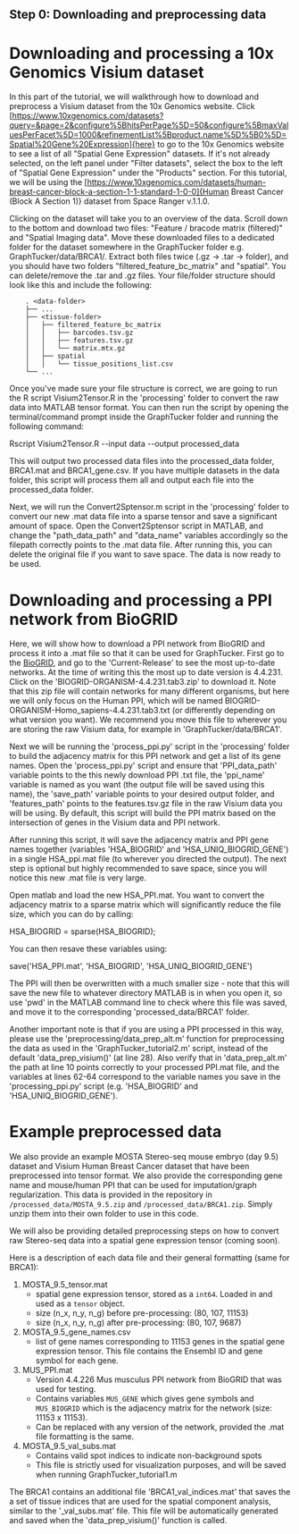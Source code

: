 ## Step 0: Downloading and preprocessing data

# Downloading and processing a 10x Genomics Visium dataset

In this part of the tutorial, we will walkthrough how to download and preprocess a Visium dataset from the 10x Genomics website. Click [https://www.10xgenomics.com/datasets?query=&page=2&configure%5BhitsPerPage%5D=50&configure%5BmaxValuesPerFacet%5D=1000&refinementList%5Bproduct.name%5D%5B0%5D=Spatial%20Gene%20Expression]{here} to go to the 10x Genomics website to see a list of all "Spatial Gene Expression" datasets. If it's not already selected, on the left panel under "Filter datasets", select the box to the left of "Spatial Gene Expression" under the "Products" section. For this tutorial, we will be using the [https://www.10xgenomics.com/datasets/human-breast-cancer-block-a-section-1-1-standard-1-0-0]{Human Breast Cancer (Block A Section 1)} dataset from Space Ranger v.1.1.0. 

Clicking on the dataset will take you to an overview of the data. Scroll down to the bottom and download two files: "Feature / bracode matrix (filtered)" and "Spatial Imaging data". Move these downloaded files to a dedicated folder for the dataset somewhere in the GraphTucker folder e.g. GraphTucker/data/BRCA1/. Extract both files twice (.gz -> .tar -> folder), and you should have two folders "filtered_feature_bc_matrix" and "spatial". You can delete/remove the .tar and .gz files. Your file/folder structure should look like this and include the following:

	
        . <data-folder>
        ├── ...
        ├── <tissue-folder>
        │   ├── filtered_feature_bc_matrix
        │   │   ├── barcodes.tsv.gz
        │   │   ├── features.tsv.gz
        │   │   └── matrix.mtx.gz
        │   ├── spatial
        │   │   └── tissue_positions_list.csv
        └── ...


Once you've made sure your file structure is correct, we are going to run the R script Visium2Tensor.R in the 'processing' folder to convert the raw data into MATLAB tensor format. You can then run the script by opening the terminal/command prompt inside the GraphTucker folder and running the following command:

Rscript Visium2Tensor.R --input data --output processed_data
            
This will output two processed data files into the processed_data folder, BRCA1.mat and BRCA1_gene.csv. If you have multiple datasets in the data folder, this script will process them all and output each file into the processed_data folder.

Next, we will run the Convert2Sptensor.m script in the 'processing' folder to convert our new .mat data file into a sparse tensor and save a significant amount of space. Open the Convert2Sptensor script  in MATLAB, and change the "path_data_path" and "data_name" variables accordingly so the filepath correctly points to the .mat data file. After running this, you can delete the original file if you want to save space. The data is now ready to be used.

# Downloading and processing a PPI network from BioGRID

Here, we will show how to download a PPI network from BioGRID and process it into a .mat file so that it can be used for GraphTucker. First go to the [BioGRID](https://downloads.thebiogrid.org/BioGRID/), and go to the 'Current-Release' to see the most up-to-date networks. At the time of writing this the most up to date version is 4.4.231. Click on the 'BIOGRID-ORGANISM-4.4.231.tab3.zip' to download it. Note that this zip file will contain networks for many different organisms, but here we will only focus on the Human PPI, which will be named BIOGRID-ORGANISM-Homo_sapiens-4.4.231.tab3.txt (or differently depending on what version you want). We recommend you move this file to wherever you are storing the raw Visium data, for example in 'GraphTucker/data/BRCA1'.

Next we will be running the 'process_ppi.py' script in the 'processing' folder to build the adjacency matrix for this PPI network and get a list of its gene names. Open the 'process_ppi.py' script and ensure that 'PPI_data_path' variable points to the this newly download PPI .txt file, the 'ppi_name' variable is named as you want (the output file will be saved using this name), the 'save_path' variable points to your desired output folder, and 'features_path' points to the features.tsv.gz file in the raw Visium data you will be using. By default, this script will build the PPI matrix based on the intersection of genes in the Visium data and PPI network.

After running this script, it will save the adjacency matrix and PPI gene names together (variables 'HSA_BIOGRID' and 'HSA_UNIQ_BIOGRID_GENE') in a single HSA_ppi.mat file (to wherever you directed the output). The next step is optional but highly recommended to save space, since you will notice this new .mat file is very large.

Open matlab and load the new HSA_PPI.mat. You want to convert the adjacency matrix to a sparse matrix which will significantly reduce the file size, which you can do by calling:

HSA_BIOGRID = sparse(HSA_BIOGRID);

You can then resave these variables using:

save('HSA_PPI.mat', 'HSA_BIOGRID', 'HSA_UNIQ_BIOGRID_GENE')

The PPI will then be overwritten with a much smaller size - note that this will save the new file to whatever directory MATLAB is in when you open it, so use 'pwd' in the MATLAB command line to check where this file was saved, and move it to the corresponding 'processed_data/BRCA1' folder.

Another important note is that if you are using a PPI processed in this way, please use the 'preprocessing/data_prep_alt.m' function for preprocessing the data as used in the 'GraphTucker_tutorial2.m' script, instead of the default 'data_prep_visium()'  (at line 28). Also verify that in 'data_prep_alt.m' the path at line 10 points correctly to your processed PPI.mat file, and the variables at lines 62-64 correspond to the variable names you save in the 'processing_ppi.py' script (e.g. 'HSA_BIOGRID' and 'HSA_UNIQ_BIOGRID_GENE').

# Example preprocessed data

We also provide an example MOSTA Stereo-seq mouse embryo (day 9.5) dataset and Visium Human Breast Cancer dataset that have been preprocessed into tensor format. We also provide the corresponding gene name and mouse/human PPI that can be used for imputation/graph regularization. This data is provided in the repository in `/processed_data/MOSTA_9.5.zip` and `/processed_data/BRCA1.zip`. Simply unzip them into their own folder to use in this code.

We will also be providing detailed preprocessing steps on how to convert raw Stereo-seq data into a spatial gene expression tensor (coming soon).

Here is a description of each data file and their general formatting (same for BRCA1): 

1. MOSTA_9.5_tensor.mat
   - spatial gene expression tensor, stored as a `int64`. Loaded in and used as a `tensor` object.
   - size (n_x, n_y, n_g) before pre-processing: (80, 107, 11153) 
   - size (n_x, n_y, n_g) after pre-processing: (80, 107, 9687) 
3. MOSTA_9.5_gene_names.csv
   - list of gene names corresponding to 11153 genes in the spatial gene expression tensor. This file contains the Ensembl ID and gene symbol for each gene.
3. MUS_PPI.mat
   - Version 4.4.226 Mus musculus PPI network from BioGRID that was used for testing.
   - Contains variables `MUS_GENE` which gives gene symbols and `MUS_BIOGRID` which is the adjacency matrix for the network (size: 11153 x 11153).
   - Can be replaced with any version of the network, provided the .mat file formatting is the same.
4. MOSTA_9.5_val_subs.mat
   - Contains valid spot indices to indicate non-background spots
   - This file is strictly used for visualization purposes, and will be saved when running GraphTucker_tutorial1.m
  
The BRCA1 contains an additional file 'BRCA1_val_indices.mat' that saves the a set of tissue indices that are used for the spatial component analysis, similar to the '_val_subs.mat' file. This file will be automatically generated and saved when the 'data_prep_visium()' function is called.
